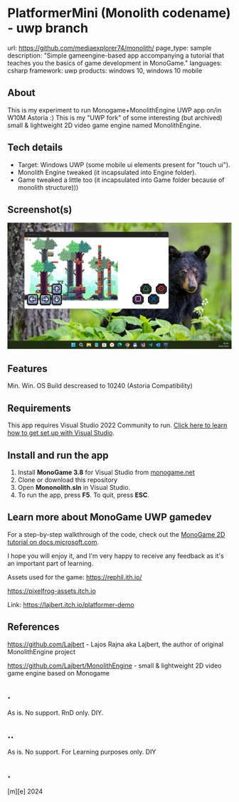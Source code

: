 # PlatformerMini (Monolith codename) - uwp branch


url: https://github.com/mediaexplorer74/monolith/
page_type: sample
description: "Simple gameengine-based app accompanying a tutorial that teaches you the basics of game development in MonoGame."
languages: csharp
framework: uwp
products: windows 10, windows 10 mobile 

## About 
This is my experiment to run Monogame+MonolithEngine UWP app on/in W10M Astoria :) This is my "UWP fork" of some interesting (but archived) small & lightweight 2D video game engine named MonolithEngine.

## Tech details
- Target: Windows UWP (some mobile ui elements present for "touch ui").
- Monolith Engine tweaked (it incapsulated into Engine folder).
- Game tweaked a little too (it incapsulated into Game folder because of monolith structure)))

## Screenshot(s)
![UWP](Images/screenshot01.png)


## Features
Min. Win. OS Build descreased to 10240 (Astoria Compatibility)


## Requirements
This app requires Visual Studio 2022 Community to run. [Click here to learn how to get set up with Visual Studio](https://docs.microsoft.com/windows/uwp/get-started/get-set-up).

## Install and run the app
1. Install **MonoGame 3.8** for Visual Studio from [monogame.net](http://www.monogame.net/)
2. Clone or download this repository
3. Open **Mononolith.sln** in Visual Studio.
4. To run the app, press **F5**. To quit, press **ESC**.

## Learn more about MonoGame UWP gamedev
For a step-by-step walkthrough of the code, check out the [MonoGame 2D tutorial on docs.microsoft.com](https://web.archive.org/web/20170907085024/https://docs.microsoft.com/en-us/windows/uwp/get-started/get-started-tutorial-game-mg2d).

I hope you will enjoy it, and I'm very happy to receive any feedback as it's an important part of learning.

Assets used for the game:
https://rephil.ith.io/

https://pixelfrog-assets.itch.io

Link: https://lajbert.itch.io/platformer-demo


## References

https://github.com/Lajbert - Lajos Rajna aka Lajbert, the author of original MonolithEngine project

https://github.com/Lajbert/MonolithEngine - small & lightweight 2D video game engine based on Monogame

## . 
As is. No support. RnD only. DIY.

## ..
As is. No support. For Learning purposes only. DIY

## .
[m][e] 2024
